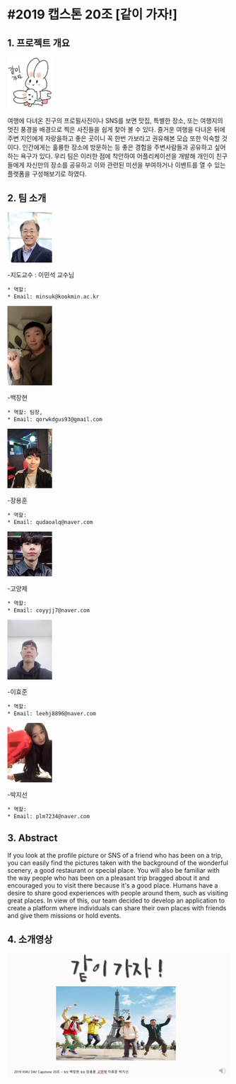 #2019 캡스톤 20조 [같이 가자!]
=================

## 1. 프로젝트 개요

<img src =./pic/같이가자.jpg widrh ="50%" height="50%">

여행에 다녀온 친구의 프로필사진이나 SNS를 보면 맛집, 특별한 장소, 또는 여행지의 멋진 풍경을 배경으로 찍은 사진들을 쉽게 찾아 볼 수 있다. 즐거운 여행을 다녀온 뒤에  주변 지인에게 자랑을하고 좋은 곳이니 꼭 한번 가보라고 권유해본 모습 또한 익숙할 것이다. 인간에게는 훌륭한 장소에 방문하는 등 좋은 경험을 주변사람들과 공유하고 싶어하는 욕구가 있다. 우리 팀은 이러한 점에 착안하여 어플리케이션을 개발해 개인이 친구들에게 자신만의 장소를 공유하고 이와 관련된 미션을 부여하거나 이벤트를 열 수 있는 플랫폼을 구성해보기로 하였다.

## 2. 팀 소개

<img src =./pic/이민석교수님.jpg width="20%" height="20%">

-지도교수 : 이민석 교수님
````
* 역할: 
* Email: minsuk@kookmin.ac.kr
````



<img src =./pic/장현.jpg width="20%" height="20%">

-백장현
````
* 역할: 팀장, 
* Email: qorwkdgus93@gmail.com
````

<img src =./pic/용훈.jpg width="20%" height="20%">

-장용훈
````
* 역할: 
* Email: qudaoalq@naver.com
````

<img src =./pic/양제.jpg width="20%" height="20%">

-고양제
````
* 역할: 
* Email: coyyjj7@naver.com
````

<img src =./pic/효준.jpg width="20%" height="20%">

-이효준
````
* 역할: 
* Email: leehj8896@naver.com
````

<img src =./pic/지선.jpg width="20%" height="20%">

-박지선
````
* 역할: 
* Email: plm7234@naver.com
````

## 3. Abstract

If you look at the profile picture or SNS of a friend who has been on a trip, you can easily find the pictures taken with the background of the wonderful scenery, a good restaurant or special place. You will also be familiar with the way people who has been on a pleasant trip bragged about it and encouraged you to visit there because it's a good place. Humans have a desire to share good experiences with people around them, such as visiting great places. In view of this, our team decided to develop an application to create a platform where individuals can share their own places with friends and give them missions or hold events.

## 4. 소개영상

[![Video Label](./pic/표지.PNG)](https://youtu.be/PR_88WqhLVE)





